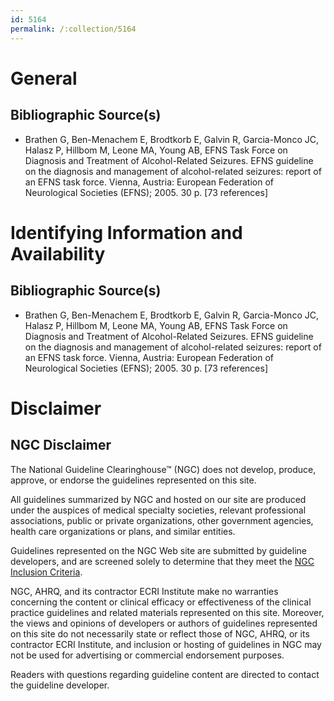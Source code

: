 ```yaml
---
id: 5164
permalink: /:collection/5164
---
```


# General

## Bibliographic Source(s)

- Brathen G, Ben-Menachem E, Brodtkorb E, Galvin R, Garcia-Monco JC, Halasz P, Hillbom M, Leone MA, Young AB, EFNS Task Force on Diagnosis and Treatment of Alcohol-Related Seizures. EFNS guideline on the diagnosis and management of alcohol-related seizures: report of an EFNS task force. Vienna, Austria: European Federation of Neurological Societies (EFNS); 2005. 30 p. [73 references]

# Identifying Information and Availability

## Bibliographic Source(s)

- Brathen G, Ben-Menachem E, Brodtkorb E, Galvin R, Garcia-Monco JC, Halasz P, Hillbom M, Leone MA, Young AB, EFNS Task Force on Diagnosis and Treatment of Alcohol-Related Seizures. EFNS guideline on the diagnosis and management of alcohol-related seizures: report of an EFNS task force. Vienna, Austria: European Federation of Neurological Societies (EFNS); 2005. 30 p. [73 references]

# Disclaimer

## NGC Disclaimer

The National Guideline Clearinghouse™ (NGC) does not develop, produce, approve, or endorse the guidelines represented on this site.

All guidelines summarized by NGC and hosted on our site are produced under the auspices of medical specialty societies, relevant professional associations, public or private organizations, other government agencies, health care organizations or plans, and similar entities.

Guidelines represented on the NGC Web site are submitted by guideline developers, and are screened solely to determine that they meet the [NGC Inclusion Criteria](/help-and-about/summaries/inclusion-criteria).

NGC, AHRQ, and its contractor ECRI Institute make no warranties concerning the content or clinical efficacy or effectiveness of the clinical practice guidelines and related materials represented on this site. Moreover, the views and opinions of developers or authors of guidelines represented on this site do not necessarily state or reflect those of NGC, AHRQ, or its contractor ECRI Institute, and inclusion or hosting of guidelines in NGC may not be used for advertising or commercial endorsement purposes.

Readers with questions regarding guideline content are directed to contact the guideline developer.


